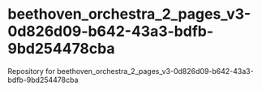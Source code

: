 # beethoven_orchestra_2_pages_v3-0d826d09-b642-43a3-bdfb-9bd254478cba
Repository for beethoven_orchestra_2_pages_v3-0d826d09-b642-43a3-bdfb-9bd254478cba
